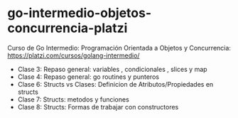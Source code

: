 # go-intermedio-objetos-concurrencia-platzi
Curso de Go Intermedio: Programación Orientada a Objetos y Concurrencia: https://platzi.com/cursos/golang-intermedio/

* Clase 3: Repaso general: variables , condicionales , slices y map
* Clase 4: Repaso general: go routines y punteros
* Clase 6: Structs vs Clases: Definicion de Atributos/Propiedades en structs
* Clase 7: Structs: metodos y funciones
* Clase 8: Structs: Formas de trabajar con constructores
